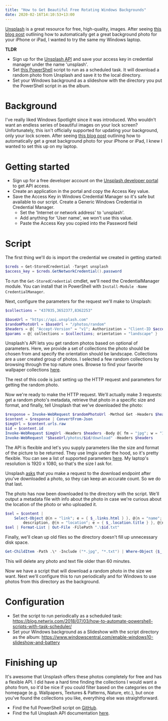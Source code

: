 ```yaml
---
title: "How to Get Beautiful Free Rotating Windows Backgrounds"
date: 2020-02-16T14:10:53+13:00
---
```


[Unsplash](https://unsplash.com/) is a great resource for free, high-quality, images. After seeing [this blog post](https://thenextweb.com/basics/2019/07/05/how-to-grab-beautiful-free-wallpapers-for-your-iphone-or-ipad-with-a-quick-shortcut/) outlining how to automatically get a great background photo for your iPhone or iPad, I wanted to try the same my Windows laptop.

**TLDR**

- Sign up for the [Unsplash API](https://unsplash.com/developers) and save your access key in credential manager under the name 'unsplash'.
- Set [this PowerShell](https://github.com/hwustrack/GetUnsplashWallpaperPs) script to run as a scheduled task. It will download a random photo from Unsplash and save it to the local directory.
- Set your Windows background as a slideshow with the directory you put the PowerShell script in as the album.

# Background
I've really liked Windows Spotlight since it was introduced. Who wouldn't want an endless series of beautiful images on your lock screen? Unfortunately, this  isn't officially supported for updating your background, only your lock screen. After seeing [this blog post](https://thenextweb.com/basics/2019/07/05/how-to-grab-beautiful-free-wallpapers-for-your-iphone-or-ipad-with-a-quick-shortcut/) outlining how to automatically get a great background photo for your iPhone or iPad, I knew I wanted to set this up on my laptop.

# Getting started
- Sign up for a free developer account on the [Unsplash developer portal](https://unsplash.com/developers) to get API access.
- Create an application in the portal and copy the Access Key value.
- Save the Access Key in Windows Credential Manager so it's safe but available to our script. Create a Generic Windows Credential in Credential Manager.
  - Set the 'Internet or network address' to 'unsplash'.
  - Add anything for 'User name', we won't use this value.
  - Paste the Access Key you copied into the Password field

# Script
The first thing we'll do is import the credential we created in getting started:
```ps1
$creds = Get-StoredCredential -Target unsplash
$access_key = $creds.GetNetworkCredential().password
```
To run the `Get-StoredCredential` cmdlet, we'll need the CredentialManager module. You can install that in PowerShell with `Install-Module -Name CredentialManager`.

Next, configure the parameters for the request we'll make to Unsplash:
```ps1
$collections = "437035,3652377,8362253"

$baseUrl = "https://api.unsplash.com"
$randomPhotoUrl = $baseUrl + "/photos/random"
$headers = @{ "Accept-Version" = "v1"; Authorization = "Client-ID $access_key" }
$params = @{ collections = $collections; orientation = "landscape" }
```
Unsplash's API lets you get random photos based on optional of parameters. Here, we provide a set of collections the photo should be chosen from and specify the orientation should be landscape. Collections are a user created group of photos. I selected a few random collections by browsing through the top nature ones. Browse to find your favorite wallpaper collections [here](https://unsplash.com/wallpapers).

The rest of this code is just setting up the HTTP request and parameters for getting the random photo.

Now we're ready to make the HTTP request. We'll actually make 3 requests: get a random photo's metadata, retrieve that photo in a specific size and format, and finally, tell Unsplash that we've downloaded the photo:
```ps1
$response = Invoke-WebRequest $randomPhotoUrl -Method Get -Headers $headers -Body $params
$content = $response | ConvertFrom-Json
$imgUrl = $content.urls.raw
$id = $content.id
Invoke-WebRequest $imgUrl -Headers $headers -Body @{ fm = "jpg"; w = "1920"; q = "80" } -OutFile ".\$id.jpg"
Invoke-WebRequest "$baseUrl/photos/$id/download" -Headers $headers
```
The API is flexible and let's you supply parameters like the size and format of the picture to be returned. They use Imgix under the hood, so it's pretty flexible. You can see a list of supported parameters [here](https://unsplash.com/documentation#supported-parameters). My laptop's resolution is 1920 x 1080, so that's the size I ask for.

Unsplash [asks](https://help.unsplash.com/en/articles/2511258-guideline-triggering-a-download) that you make a request to the download endpoint after you've downloaded a photo, so they can keep an accurate count. So we do that last.

The photo has now been downloaded to the directory with the script. We'll output a metadata file with info about the photo in case we're curious about the location of the photo or who uploaded it.
```ps1
$sel = $content | 
    Select-Object @{n = "link"; e = { $_.links.html } }, @{n = "name"; e = { $_.user.name } }, 
        description, @{n = "location"; e = { $_.location.title } }, @{n = "retrieval time"; e = { Get-Date } }
$sel | Format-List | Out-File -FilePath ".\$id.txt"
```

Finally, we'll clean up old files so the directory doesn't fill up unnecessary disk space.
```ps1
Get-ChildItem -Path .\* -Include ("*.jpg", "*.txt") | Where-Object {$_.CreationTime -lt (Get-Date).AddMinutes(-60)} | Remove-Item
```
This will delete any photo and text file older than 60 minutes.

Now we have a script that will download a random photo in the size we want. Next we'll configure this to run periodically and for Windows to use photos from this directory as the background.

# Configuration

- Set the script to run periodically as a scheduled task: https://blog.netwrix.com/2018/07/03/how-to-automate-powershell-scripts-with-task-scheduler/
- Set your Windows background as a Slideshow with the script directory as the album: https://www.windowscentral.com/enable-windows10-slideshow-and-battery

# Finishing up
It's awesome that Unsplash offers these photos completely for free and has a flexible API. I did have a hard time finding the collections I would want a photo from, so it'd be nice if you could filter based on the categories on the homepage (e.g. Wallpapers, Textures & Patterns, Nature, etc.), but once you've found the collections you like, everything else was straightforward.

- Find the full PowerShell script on [GitHub](https://github.com/hwustrack/GetUnsplashWallpaperPs).
- Find the full Unsplash API documentation [here](https://unsplash.com/documentation).